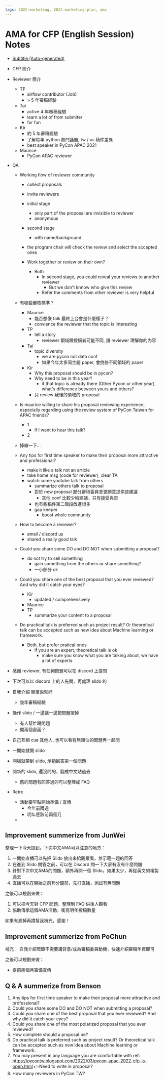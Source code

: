 ```yaml
---
tags: 2022-marketing, 2022-marketing-plan, ama
---
```


# AMA for CFP (English Session) Notes


- [Subtitle (Auto-generated)](/3V0E4t6CQFOuSLK-T4Wrqg)


- CFP 簡介
- Reviewer 簡介
    - TP
        - airflow contributor (Job)
        - \> 5 年審稿經驗
    - Tai
        - active 4 年審稿經驗
        - learn a lot of from submiter
        - for fun
    - Kir
        - 約 5 年審稿經驗
        - 了解每年 python 熱門議題, tw / us 稿件差異
        - best speaker in PyCon APAC 2021
    - Maurice
        - PyCon APAC reviewer
- QA
    - Working flow of reviewer community
        - collect proposals
        - invite reviewers
        - initial stage
            - only part of the proposal are invisible to reviewer
            - anonymous
        - second stage
            - with name/background
        - the program chair will check the review and select the accepted ones
    
    
        - Work together or review on their own?
            - Both
                - In second stage, you could reveal your reviews to another reviewer
                    - But we don't knnow who give this review
                - Refer the comments from other reviewer is very helpful
    - 有哪些審核標準？
        - Maurice
            - 能否想像 talk 最終上台會是什麼樣子？
            - convience the reviewer that the topic is interesting
        - TP
            - tell a story
                - reviewer 領域跟投稿者可能不同, 讓 reviewer 理解你的內容
        - Tai
            - topic diversity
                - we are pycon not data conf
                - 如果今年太多同主題 paper, 會挑些不同領域的 paper
        - Kir
            - Why this proposal should be in pycon? 
            - Why need to be in this year?
                - if that topic is already there (Other Pycon or other year), what's difference between yours and others?
            - 只 review 我懂的領域的 proposal


    - Is maurice willing to share his proposal reviewing experience, especially regarding using the review system of PyCon Taiwan for APAC friends?
        - 1
            - If I want to hear this talk?
        - 2

    - 掉線一下...


    - Any tips for first time speaker to make their proposal more attractive and professional?
        - make it like a talk not an article
        - take home msg (code for reviewer), clear TA
        - watch some youtube talk from others
            - summarize others talk to proposal
            - 對於 new proposal 部分審稿委員會更願意提供些建議
                - 其他 conf 比較少給建議，只有接受與否
            - 也有些稿件第二階段改進很多
            - gap keeper
                - boost whole community
    - How to become a reviewer?
        - email / discord us
        - shared a really good talk
    - Could you share some DO and DO NOT when submitting a proposal?
        - do not try to sell something
            - gain something from the others or share something?
            - 一小部分 ok
    - Could you share one of the best proposal that you ever reviewed? And why did it catch your eyes?
        - Kir
            - updated / comprehensively
        - Maurice
        - TP
            - summarize your content to a proposal
    - Do practical talk is preferred such as project result? Or theoretical talk can be accepted such as new idea about Machine learning or framework.
        - Both, but prefer pratical ones
            - If you are an expert, theoretical talk is ok
                - make sure you know what you are talking about, we have a lot of experts

- 感謝 reviewer, 有任何問題可以在 discord 上提問


- 下次可以以 discord 上的人先問，再處理 slido 的

- 自我介紹 簡單說就好
    - 幾年審稿經驗


- 操作 slido / 一邊講一邊把問題按掉
    - 有人幫忙踢問題
    - 開兩個畫面？

- 自己互相 cue 其他人, 也可以看有無類似的問題再一起問
- 一開始就開 slido
- 開場就帶到 slido, 示範回答第一個問題

- 開新的 slido, 還沒問的，翻成中文貼過去
    - 舊的問題有回答過的可以整理成 FAQ

- Retro
    - 活動要早點開始準備 / 宣傳
        - 今年前兩週
        - 明年應該前兩個月
    - 


## Improvement summerize from JunWei
整理一下今天提到，下次中文AMA可以注意的地方：

1. 一開始直播可以先把 Slido 放出來給觀眾看，並示範一題的回答
2. 在進到 Slido 問答之前，可以在 Discord 問一下大家有沒有什麼問題
3. 針對下次中文AMA的問題，額外再開一個 Slido，如果太少，再從英文的複製過去
4. 直播可以在開始之前15分鐘前，先打直播，測試有無問題

之後可以規劃來做：
1. 可以把今天對 CFP 問題，整理到 FAQ 供後人觀看
2. 協助傳承這個AMA活動，衝高明年投稿數量

如果有漏掉再請幫我補充，感謝！

## Improvement summerize from PoChun

補充： 自我介紹環節不需要講背景/成為審稿委員動機，快速介紹審稿年資即可

之後可以規劃來做：
-  提前兩個月籌備宣傳


## Q & A summerize from Benson

1. Any tips for first time speaker to make their proposal more attractive and professional?
2. Could you share some DO and DO NOT when submitting a proposal?
3. Could you share one of the best proposal that you ever reviewed? And why did it catch your eyes?
4. Could you share one of the most polarized proposal that you ever reviewed?
5. How complete should a proposal be?
6. Do practical talk is preferred such as project result? Or theoretical talk can be accepted such as new idea about Machine learning or framework.
7. You may present in any language you are comfortable with ref: https://pycontw.blogspot.com/2022/03/pycon-apac-2022-cfp-is-open.html 👉Need to write in proposal?
8. How many reviewers in PyCon TW?

